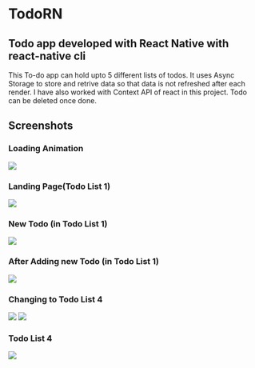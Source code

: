 # TodoRN
## Todo app developed with React Native with react-native cli
This To-do app can hold upto 5 different lists of todos. It uses Async Storage to store and retrive data so that data is not refreshed after each render.
I have also worked with Context API of react in this project. Todo can be deleted once done.
## Screenshots
### Loading Animation
![](/screenshots/1.jpg)
### Landing Page(Todo List 1)
![](/screenshots/4.jpg)
### New Todo (in Todo List 1)
![](/screenshots/3.jpg)
### After Adding new Todo (in Todo List 1)
![](/screenshots/2.jpg)
### Changing to Todo List 4
![](/screenshots/5.jpg)
![](/screenshots/6.jpg)
### Todo List 4
![](/screenshots/7.jpg)
